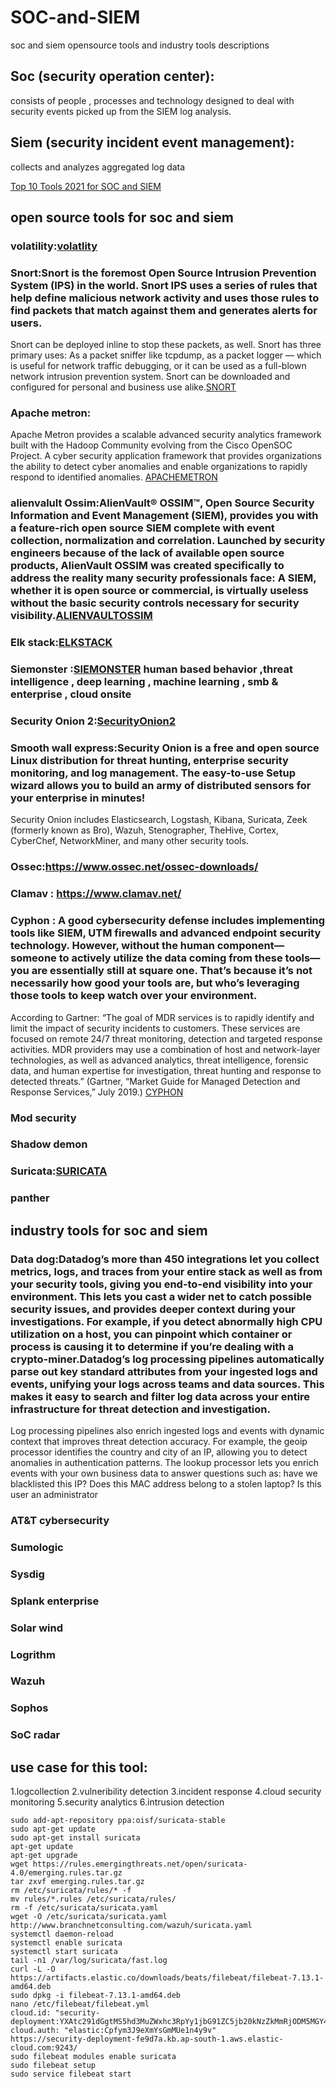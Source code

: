 # SOC-and-SIEM
soc and siem opensource tools and industry tools descriptions
## Soc (security operation center):
consists of people , processes and technology designed to deal with security events picked up from the SIEM log analysis.


## Siem (security incident event management):
collects and analyzes aggregated log data

<a href="https://www.comparitech.com/net-admin/siem-tools/">Top 10 Tools 2021 for SOC and SIEM </a>


## open source tools for soc and siem 
### volatility:<a href="https://github.com/volatilityfoundation/volatility">volatlity</a>
### Snort:Snort is the foremost Open Source Intrusion Prevention System (IPS) in the world. Snort IPS uses a series of rules that help define malicious network activity and uses those rules to find packets that match against them and generates alerts for users.

Snort can be deployed inline to stop these packets, as well. Snort has three primary uses: As a packet sniffer like tcpdump, as a packet logger — which is useful for network traffic debugging, or it can be used as a full-blown network intrusion prevention system. Snort can be downloaded and configured for personal and business use alike.<a href="https://www.snort.org/">SNORT</a>
### Apache metron:
Apache Metron provides a scalable advanced security analytics framework built with the Hadoop Community evolving from the Cisco OpenSOC Project. A cyber security application framework that provides organizations the ability to detect cyber anomalies and enable organizations to rapidly respond to identified anomalies.
<a href="https://metron.apache.org/">APACHEMETRON</a>
### alienvalult Ossim:AlienVault® OSSIM™, Open Source Security Information and Event Management (SIEM), provides you with a feature-rich open source SIEM complete with event collection, normalization and correlation. Launched by security engineers because of the lack of available open source products, AlienVault OSSIM was created specifically to address the reality many security professionals face: A SIEM, whether it is open source or commercial, is virtually useless without the basic security controls necessary for security visibility.<a href="https://cybersecurity.att.com/products/ossim">ALIENVAULTOSSIM</a>
### Elk stack:<a href="https://logz.io/blog/elk-siem/">ELKSTACK</a>
### Siemonster :<a href="https://siemonster.com/">SIEMONSTER</a> human based behavior ,threat intelligence , deep learning , machine learning , smb  & enterprise , cloud onsite
### Security Onion 2:<a href="https://securityonionsolutions.com/software/">SecurityOnion2</a>
### Smooth wall express:Security Onion is a free and open source Linux distribution for threat hunting, enterprise security monitoring, and log management. The easy-to-use Setup wizard allows you to build an army of distributed sensors for your enterprise in minutes!
Security Onion includes Elasticsearch, Logstash, Kibana, Suricata, Zeek (formerly known as Bro), Wazuh, Stenographer, TheHive, Cortex, CyberChef, NetworkMiner, and many other security tools.
### Ossec:https://www.ossec.net/ossec-downloads/
### Clamav : https://www.clamav.net/
### Cyphon : A good cybersecurity defense includes implementing tools like SIEM, UTM firewalls and advanced endpoint security technology. However, without the human component—someone to actively utilize the data coming from these tools—you are essentially still at square one. That’s because it’s not necessarily how good your tools are, but who’s leveraging those tools to keep watch over your environment.

According to Gartner: “The goal of MDR services is to rapidly identify and limit the impact of security incidents to customers. These services are focused on remote 24/7 threat monitoring, detection and targeted response activities. MDR providers may use a combination of host and network-layer technologies, as well as advanced analytics, threat intelligence, forensic data, and human expertise for investigation, threat hunting and response to detected threats.” (Gartner, “Market Guide for Managed Detection and Response Services,” July 2019.) <a href="https://www.cyphon.io/">CYPHON</a>
### Mod security
### Shadow demon
### Suricata:<a href="https://cybersecurity.att.com/blogs/security-essentials/open-source-intrusion-detection-tools-a-quick-overview">SURICATA</a>
### panther

## industry tools for soc and siem
### Data dog:Datadog’s more than 450 integrations let you collect metrics, logs, and traces from your entire stack as well as from your security tools, giving you end-to-end visibility into your environment. This lets you cast a wider net to catch possible security issues, and provides deeper context during your investigations. For example, if you detect abnormally high CPU utilization on a host, you can pinpoint which container or process is causing it to determine if you’re dealing with a crypto-miner.Datadog’s log processing pipelines automatically parse out key standard attributes from your ingested logs and events, unifying your logs across teams and data sources. This makes it easy to search and filter log data across your entire infrastructure for threat detection and investigation.

Log processing pipelines also enrich ingested logs and events with dynamic context that improves threat detection accuracy. For example, the geoip processor identifies the country and city of an IP, allowing you to detect anomalies in authentication patterns. The lookup processor lets you enrich events with your own business data to answer questions such as: have we blacklisted this IP? Does this MAC address belong to a stolen laptop? Is this user an administrator
### AT&T cybersecurity
### Sumologic
### Sysdig
### Splank enterprise
### Solar wind
### Logrithm
### Wazuh
### Sophos
### SoC radar


## use case for this tool:

1.logcollection
2.vulneribility detection
3.incident response
4.cloud security monitoring
5.security analytics
6.intrusion detection
















```
sudo add-apt-repository ppa:oisf/suricata-stable
sudo apt-get update
sudo apt-get install suricata
apt-get update
apt-get upgrade
wget https://rules.emergingthreats.net/open/suricata-4.0/emerging.rules.tar.gz
tar zxvf emerging.rules.tar.gz
rm /etc/suricata/rules/* -f
mv rules/*.rules /etc/suricata/rules/
rm -f /etc/suricata/suricata.yaml
wget -O /etc/suricata/suricata.yaml http://www.branchnetconsulting.com/wazuh/suricata.yaml
systemctl daemon-reload
systemctl enable suricata
systemctl start suricata
tail -n1 /var/log/suricata/fast.log
curl -L -O https://artifacts.elastic.co/downloads/beats/filebeat/filebeat-7.13.1-amd64.deb
sudo dpkg -i filebeat-7.13.1-amd64.deb
nano /etc/filebeat/filebeat.yml
cloud.id: "security-deployment:YXAtc291dGgtMS5hd3MuZWxhc3RpYy1jbG91ZC5jb20kNzZkMmRjODM5MGY4NGVjNmFjZDM2NWQxMzBkZTQxODckNjAyNTY3NGI1NDEwNGM1NTg5MzI4YzgwMmY5ODNkMjE="
cloud.auth: "elastic:Cpfym3J9eXmYsGmMUe1n4y9v"
https://security-deployment-fe9d7a.kb.ap-south-1.aws.elastic-cloud.com:9243/
sudo filebeat modules enable suricata
sudo filebeat setup
sudo service filebeat start
```

